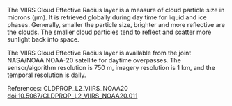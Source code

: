 The VIIRS Cloud Effective Radius layer is a measure of cloud particle size in microns (μm). It is retrieved globally during day time for liquid and ice phases. Generally, smaller the particle size, brighter and more reflective are the clouds. The smaller cloud particles tend to reflect and scatter more sunlight back into space.

The VIIRS Cloud Effective Radius layer is available from the joint NASA/NOAA NOAA-20 satellite for daytime overpasses. The sensor/algorithm resolution is 750 m, imagery resolution is 1 km, and the temporal resolution is daily.

References: CLDPROP_L2_VIIRS_NOAA20 [doi:10.5067/CLDPROP_L2_VIIRS_NOAA20.011](https://doi.org/10.5067/VIIRS/CLDPROP_L2_VIIRS_NOAA20.011)
